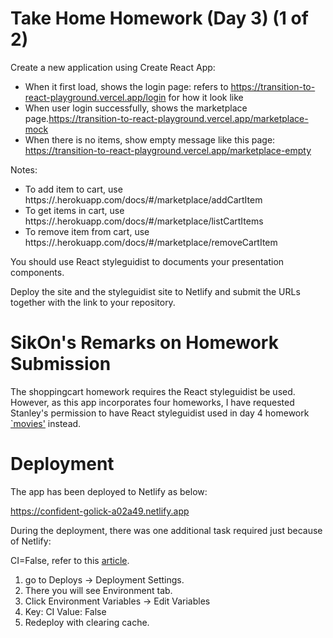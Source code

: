 
 

# Take Home Homework (Day 3) (1 of 2)

Create a new application using Create React App:
- When it first load, shows the login page: refers to https://transition-to-react-playground.vercel.app/login for how it look like
- When user login successfully, shows the marketplace page.https://transition-to-react-playground.vercel.app/marketplace-mock
- When there is no items, show empty message like this page: https://transition-to-react-playground.vercel.app/marketplace-empty

Notes:
- To add item to cart, use https://<your-service>.herokuapp.com/docs/#/marketplace/addCartItem
- To get items in cart, use https://<your-service>.herokuapp.com/docs/#/marketplace/listCartItems
- To remove item from cart, use https://<your-service>.herokuapp.com/docs/#/marketplace/removeCartItem

You should use React styleguidist to documents your presentation components.

Deploy the site and the styleguidist site to Netlify and submit the URLs together with the link to your repository.
 
# SikOn's Remarks on Homework Submission
The shoppingcart homework requires the React styleguidist be used.  However, as this app incorporates four homeworks, I have requested Stanley's permission
to have React styleguidist used in day 4 homework [`movies'](http://github.com/encore428/movies) instead.
 
# Deployment

The app has been deployed to Netlify as below:

https://confident-golick-a02a49.netlify.app 
 
During the deployment, there was one additional task required just because of Netlify:

CI=False, refer to this [article](https://stackoverflow.com/questions/62415804/how-to-prevent-netlify-from-treating-warnings-as-errors-because-process-env-ci).

1. go to Deploys -> Deployment Settings.
1. There you will see Environment tab.
1. Click Environment Variables -> Edit Variables
1. Key: CI Value: False
1. Redeploy with clearing cache.
 
